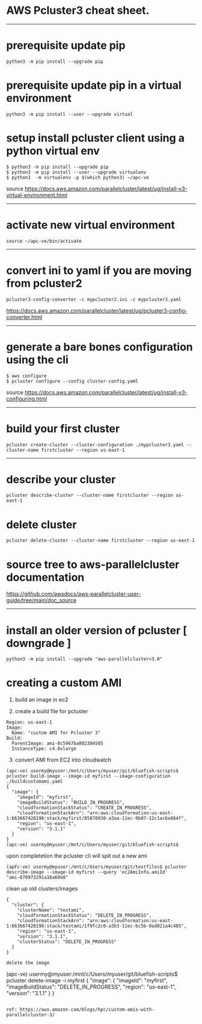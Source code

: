 # AWS Pcluster3 cheat sheet.

***

# prerequisite update pip

```
python3 -m pip install --upgrade pip
```

# prerequisite update pip in a virtual environment

```
python3 -m pip install --user --upgrade virtual
```


# setup install pcluster client using a python virtual env

```
$ python3 -m pip install --upgrade pip
$ python3 -m pip install --user --upgrade virtualenv
$ python3  -m virtualenv -p $(which python3) ~/apc-ve
```
source https://docs.aws.amazon.com/parallelcluster/latest/ug/install-v3-virtual-environment.html

***
# activate new virtual environment

```
source ~/apc-ve/bin/activate
```

***
#  convert ini to yaml if you are moving from pcluster2 

```
pcluster3-config-converter -c mypcluster2.ini -c mypcluster3.yaml 

```
https://docs.aws.amazon.com/parallelcluster/latest/ug/pcluster3-config-converter.html
***

# generate a bare bones configuration using the cli

```
$ aws configure
$ pcluster configure --config cluster-config.yaml
```
source https://docs.aws.amazon.com/parallelcluster/latest/ug/install-v3-configuring.html
***

#  build your first cluster

```
pcluster create-cluster --cluster-configuration ./mypcluster3.yaml --cluster-name firstcluster --region us-east-1  
```

***
#  describe your cluster

```
pcluster describe-cluster --cluster-name firstcluster --region us-east-1         
```

# delete cluster 

```
pcluster delete-cluster --cluster-name firstcluster --region us-east-1 
```

# source tree to aws-parallelcluster documentation

https://github.com/awsdocs/aws-parallelcluster-user-guide/tree/main/doc_source
***

# install an older version of pcluster [ downgrade ]

```
python3 -m pip install --upgrade "aws-parallelcluster<3.0"     
```

# creating a custom AMI

1. build an image in ec2


2. create a build file for pcluster

```
Region: us-east-1
Image:
  Name: "custom AMI for Pcluster 3"
Build:
  ParentImage: ami-0c5967ba802384505
  InstanceType: c4.8xlarge
```

3. convert AMI from EC2 into cloudwatch

```
(apc-ve) usermy@myuser:/mnt/c/Users/myuser/git/bluefish-scripts$ pcluster build-image --image-id myfirst --image-configuration ./buildcustomami.yaml
{
  "image": {
    "imageId": "myfirst",
    "imageBuildStatus": "BUILD_IN_PROGRESS",
    "cloudformationStackStatus": "CREATE_IN_PROGRESS",
    "cloudformationStackArn": "arn:aws:cloudformation:us-east-1:663667428198:stack/myfirst/85870930-a3aa-11ec-9b07-12c1ac6e884f",
    "region": "us-east-1",
    "version": "3.1.1"
  }
}
(apc-ve) usermy@myuser:/mnt/c/Users/myuser/git/bluefish-scripts$ 
```

upon completetion the pcluster cli will spit out a new ami 

```
(apFc-ve) usermy@myuser:/mnt/c/Users/myuser/git/textfiles$ pcluster describe-image --image-id myfirst --query 'ec2AmiInfo.amiId'
"ami-070973291a18a60e8"
```

clean up old clusters/images

```(apc-ve) usermy@myuser:/mnt/c/Users/myuser/git/bluefish-scripts$ pcluster delete-cluster -n testami
{
  "cluster": {
    "clusterName": "testami",
    "cloudformationStackStatus": "DELETE_IN_PROGRESS",
    "cloudformationStackArn": "arn:aws:cloudformation:us-east-1:663667428198:stack/testami/1f9fc2c0-a3b3-11ec-bc5b-0ad021a4c485",
    "region": "us-east-1",
    "version": "3.1.1",
    "clusterStatus": "DELETE_IN_PROGRESS"
  }
}

delete the image

````
(apc-ve) usermy@myuser:/mnt/c/Users/myuser/git/bluefish-scripts$ pcluster delete-image -i myfirst
{
  "image": {
    "imageId": "myfirst",
    "imageBuildStatus": "DELETE_IN_PROGRESS",
    "region": "us-east-1",
    "version": "3.1.1"
  }
}
```

ref: https://aws.amazon.com/blogs/hpc/custom-amis-with-parallelcluster-3/
